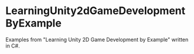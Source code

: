 LearningUnity2dGameDevelopmentByExample
=======================================

Examples from "Learning Unity 2D Game Development by Example" written in C#.
